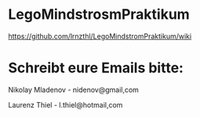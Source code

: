 # LegoMindstrosmPraktikum


https://github.com/lrnzthl/LegoMindstromPraktikum/wiki



# Schreibt eure Emails bitte: #

Nikolay Mladenov - nidenov@gmail,com

Laurenz Thiel - l.thiel@hotmail,com
